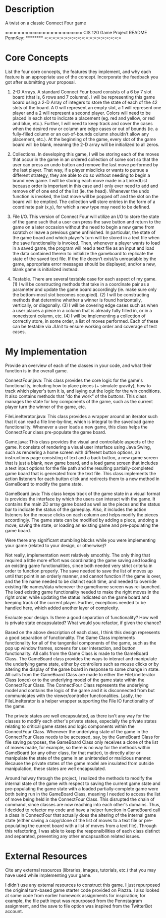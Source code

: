 # Description
A twist on a classic Connect Four game

=:=:=:=:=:=:=:=:=:=:=:=:=:=:=:=:=:=:=
CIS 120 Game Project README
PennKey: ********
=:=:=:=:=:=:=:=:=:=:=:=:=:=:=:=:=:=:=

# Core Concepts

List the four core concepts, the features they implement, and why each feature
is an appropriate use of the concept. Incorporate the feedback you got after
submitting your proposal.

  1. 2-D Arrays. A standard Connect Four board consists of a 6 by 7 slot board (that is, 6 rows and 
  7 columns). I will be representing this game board using a 2-D Array of integers to store the 
  state of each of the 42 slots of the board. A 0 will represent an empty slot, a 1 will represent 
  one player and a 2 will represent a second player. Colors will need to be placed in each slot to 
  indicate a placement (eg. red and yellow, or red and blue, etc.). Further, I will need to keep 
  track and cover the cases when the desired row or column are edge cases or out of bounds (ie. a 
  fully-filled column or an out-of-bounds column shouldn’t allow any placement, etc.). At the 
  beginning of the game, every slot of the game board will be blank, meaning the 2-D array will be 
  initialized to all zeros. 

  2. Collections. In developing this game, I will be storing each of the moves that occur in the 
  game in an ordered collection of some sort so that the user can press an undo button and remove 
  the last move performed by the last player. That way, if a player misclicks or wants to pursue a 
  different strategy, they are able to do so without needing to begin a brand new game. I will be 
  storing each move made in a LinkedList because order is important in this case and I only ever 
  need to add and remove off of one end of the list (ie. the head). Whenever the undo function is 
  invoked, the last move will be popped off and the slot on the board will be emptied. The 
  collection will store entries in the form of a coordinate pair (x,y), for which a new type may 
  need to be defined.

  3. File I/O. This version of Connect Four will utilize an I/O to store the state of the game such 
  that a user can press the save button and return to the game on a later occasion without the need 
  to begin a new game from scratch or leave a previous game unfinished. In particular, the state of 
  the game board and which player’s turn will be stored in a text file when the save functionality 
  is invoked. Then, whenever a player wants to load in a saved game, the program will read a text 
  file as an input and load the data contained therein to initialize the gameboard to replicate the 
  state of the saved text file. If the file doesn’t exist/is unreadable by the game, appropriate 
  error messages should be displayed, and/or a new, blank game is initialized instead.

  4. Testable. There are several testable case for each aspect of my game. (1) I will be 
  constructing methods that take in a coordinate pair as a parameter and update the game board 
  accordingly (ie. make sure only the bottom-most slot becomes occupied). (2) I will be constructing
  methods that determine whether a winner is found horizontally, vertically, or diagonally. (3) I 
  will be covering edge cases such as when a user places a piece in a column that is already fully 
  filled in, or in a nonexistent column, etc. (4) I will be implementing a collection of correctly 
  store, in some order, a list of moves performed. Each of these can be testable via JUnit to ensure
  working order and coverage of test cases.

# My Implementation

Provide an overview of each of the classes in your code, and what their
function is in the overall game.
  
  ConnectFour.java: This class provides the core logic for the game's functionality, including
  how to place pieces (+ simulate gravity), how to track which player's turn it is, and laying out
  the logic for the win conditions. It also contains methods that "do the work" of the buttons. This
  class manages the state for key components of the game, such as the current player turn the 
  winner of the game, etc.
  
  FileLineIterator.java: This class provides a wrapper around an iterator such that it can read
  a file line-by-line, which is integral to the save/load game functionality. Whenever a user loads
  a new game, this class helps the ConnectFour class pre-populate the game board.
  
  Game.java: This class provides the visual and controllable aspects of the game. It consists of
  rendering a visual user interface using Java Swing, such as rendering a home screen with different
  button options, an instructions page consisting of text and a back button, a new game screen that 
  is just a blank, new game board, and a load game screen that includes a text input options for the
  file path and the resulting partially-completed game board that is generated from the text file.
  This class implements the action listeners for each button click and redirects them to a new
  method in GameBoard to modify the game state.
  
  GameBoard.java: This class keeps track of the game state in a visual format is provides the 
  interface by which the users can interact with the game. It contains the main 2D array game board
  as well as the pieces and the status bar to indicate the status of the gameplay. Also, it includes
  the action listeners for the mouse clicks on each column and helps modify the pieces accordingly.
  The game state can be modified by adding a piece, undoing a move, saving the state, or loading an 
  existing game and pre-populating the game board.

Were there any significant stumbling blocks while you were implementing your
game (related to your design, or otherwise)?
  
  Not really, implementation went relatively smoothly. The only thing that required a little more 
  effort was coordinating the game saving and loading an existing game functionalities, since both 
  needed very strict criteria in order to function properly. The save needed to save the list of 
  moves up until that point in an orderly manner, and cannot function if the game is over, and the
  file name needed to be distinct each time, and needed to override existing file names/data 
  whenever the game/home screen was re-launched. The load existing game functionality needed to make
  the right moves in the right order, while updating the status indicated on the game board and 
  keeping track of the current player. Further, exceptions needed to be handled here, which added
  another layer of complexity.

Evaluate your design. Is there a good separation of functionality? How well is
private state encapsulated? What would you refactor, if given the chance?
  
  Based on the above description of each class, I think this design represents a good separation of
  functionality. The Game Class implements functionality for all of the tangential components of the
  game, such as the pop up window frames, screens for user interaction, and button functionality. 
  All calls from the Game Class is made to the GameBoard Class. The GameBoard class provides the 
  ways to interact and manipulate the underlying game state, either by controllers such as mouse 
  clicks or by altering the display of the game board in response to some change in state. All calls
  from the GameBoard Class are made to either the FileLineIterator Class (once) or to the underlying
  model of the game state within the ConnectFour Class. The ConnectFour Class represents the 
  underlying model and contains the logic of the game and it is disconnected from but communicates 
  with the viewer/controller functionalities. Lastly, the FileLineIterator is a helper wrapper 
  supporting the File IO functionality of the game. 
  
  The private states are well encapsulated, as there isn't any way for the classes to 
  modify each other's private states, especially the private states relating to critical game states
  and logic components within the ConnectFour Class. Whenever the underlying state of the game in 
  the ConnectFour Class needs to be accessed, say, by the GameBoard Class for file saving purposes,
  the GameBoard Class only receives a clone of the list of moves made, for example, so there is no 
  way for the methods within GameBoard (or any other class, for that matter), to directly alter or 
  manipulate the state of the game in an unintended or malicious manner. Because the private states
  of the game model are insulated from outside manipulation, these states are well encapsulated. 
  
  Around halway through the project, I realized the methods to modify the internal state of the 
  game with respect to saving the current game state and pre-populating the game state with a loaded
  partially-complete game were both being run in the GameBoard Class, meaning I needed to access the
  list of move being held in the ConnectFour Class. This disrupted the chain of command, since 
  classes are now reaching into each other's domains. Thus, I decided to refactor my code and have 
  a helper function in GameBoard call a class in ConnectFour that actually does the altering of the
  internal game state (either saving a copy/clone of the list of moves to a text file or 
  pre-populating the current board with a list of moves from a text file). Through this refactoring,
  I was able to keep the responsibilities of each class distinct and separated, preventing any other
  encapsualtion related issues.

# External Resources

Cite any external resources (libraries, images, tutorials, etc.) that you may
have used while implementing your game.
  
  I didn't use any external resources to construct this game. I just repurposed the original
  turn-based game starter code provided on Piazza. I also looked at some code from earlier 
  homework assignments for inspiration; for example, the file path input was repurposed from the 
  Pennstagram assignment, and the save to file option was inspired from the TwitterBot account.
